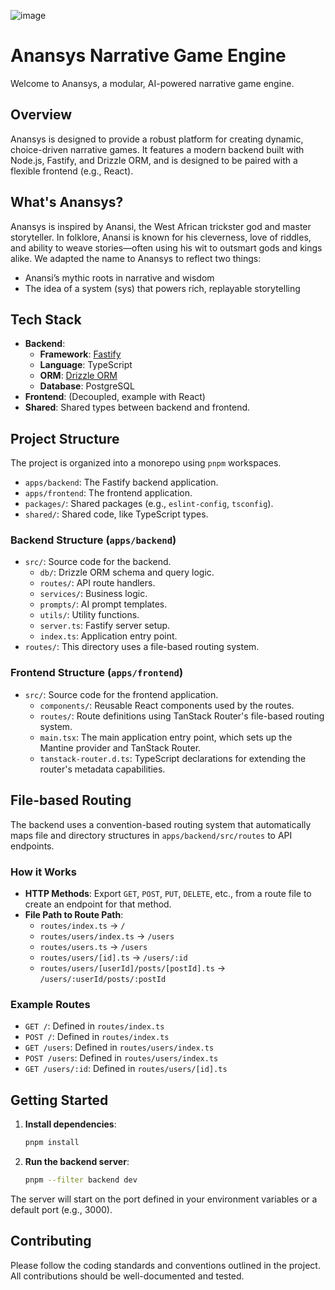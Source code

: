 ![image](https://github.com/user-attachments/assets/349b8db0-b64b-4f63-9d66-3fff559b8dda)

# Anansys Narrative Game Engine

Welcome to Anansys, a modular, AI-powered narrative game engine.

## Overview

Anansys is designed to provide a robust platform for creating dynamic, choice-driven narrative games. It features a modern backend built with Node.js, Fastify, and Drizzle ORM, and is designed to be paired with a flexible frontend (e.g., React).

## What's Anansys?
Anansys is inspired by Anansi, the West African trickster god and master storyteller. In folklore, Anansi is known for his cleverness, love of riddles, and ability to weave stories—often using his wit to outsmart gods and kings alike.
We adapted the name to Anansys to reflect two things:

- Anansi’s mythic roots in narrative and wisdom
- The idea of a system (sys) that powers rich, replayable storytelling

## Tech Stack

-   **Backend**:
    -   **Framework**: [Fastify](https://www.fastify.io/)
    -   **Language**: TypeScript
    -   **ORM**: [Drizzle ORM](https://orm.drizzle.team/)
    -   **Database**: PostgreSQL
-   **Frontend**: (Decoupled, example with React)
-   **Shared**: Shared types between backend and frontend.

## Project Structure

The project is organized into a monorepo using `pnpm` workspaces.

-   `apps/backend`: The Fastify backend application.
-   `apps/frontend`: The frontend application.
-   `packages/`: Shared packages (e.g., `eslint-config`, `tsconfig`).
-   `shared/`: Shared code, like TypeScript types.

### Backend Structure (`apps/backend`)

-   `src/`: Source code for the backend.
    -   `db/`: Drizzle ORM schema and query logic.
    -   `routes/`: API route handlers.
    -   `services/`: Business logic.
    -   `prompts/`: AI prompt templates.
    -   `utils/`: Utility functions.
    -   `server.ts`: Fastify server setup.
    -   `index.ts`: Application entry point.
-   `routes/`: This directory uses a file-based routing system.

### Frontend Structure (`apps/frontend`)

-   `src/`: Source code for the frontend application.
    -   `components/`: Reusable React components used by the routes.
    -   `routes/`: Route definitions using TanStack Router's file-based routing system.
    -   `main.tsx`: The main application entry point, which sets up the Mantine provider and TanStack Router.
    -   `tanstack-router.d.ts`: TypeScript declarations for extending the router's metadata capabilities.

## File-based Routing

The backend uses a convention-based routing system that automatically maps file and directory structures in `apps/backend/src/routes` to API endpoints.

### How it Works

-   **HTTP Methods**: Export `GET`, `POST`, `PUT`, `DELETE`, etc., from a route file to create an endpoint for that method.
-   **File Path to Route Path**:
    -   `routes/index.ts` -> `/`
    -   `routes/users/index.ts` -> `/users`
    -   `routes/users.ts` -> `/users`
    -   `routes/users/[id].ts` -> `/users/:id`
    -   `routes/users/[userId]/posts/[postId].ts` -> `/users/:userId/posts/:postId`

### Example Routes

-   `GET /`: Defined in `routes/index.ts`
-   `POST /`: Defined in `routes/index.ts`
-   `GET /users`: Defined in `routes/users/index.ts`
-   `POST /users`: Defined in `routes/users/index.ts`
-   `GET /users/:id`: Defined in `routes/users/[id].ts`

## Getting Started

1.  **Install dependencies**:
    ```bash
    pnpm install
    ```
2.  **Run the backend server**:
    ```bash
    pnpm --filter backend dev
    ```

The server will start on the port defined in your environment variables or a default port (e.g., 3000).

## Contributing

Please follow the coding standards and conventions outlined in the project.
All contributions should be well-documented and tested. 
